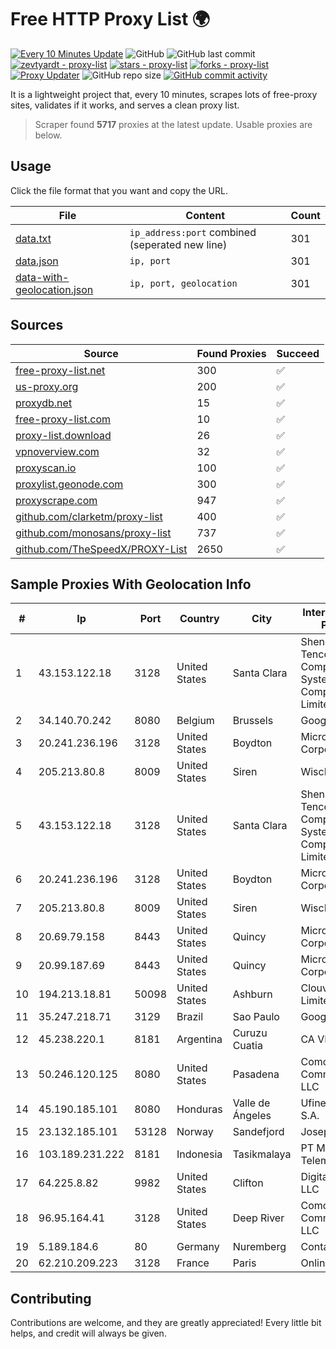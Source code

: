 
# Free HTTP Proxy List 🌍

[![Every 10 Minutes Update](https://github.com/mertguvencli/http-proxy-list/actions/workflows/main.yml/badge.svg?branch=main)](https://github.com/mertguvencli/http-proxy-list/actions/workflows/main.yml)
![GitHub](https://img.shields.io/github/license/mertguvencli/http-proxy-list)
![GitHub last commit](https://img.shields.io/github/last-commit/mertguvencli/http-proxy-list)
[![zevtyardt - proxy-list](https://img.shields.io/static/v1?label=zevtyardt&message=proxy-list&color=blue&logo=github)](https://github.com/zevtyardt/proxy-list "Go to GitHub repo")
[![stars - proxy-list](https://img.shields.io/github/stars/zevtyardt/proxy-list?style=social)](https://github.com/zevtyardt/proxy-list)
[![forks - proxy-list](https://img.shields.io/github/forks/zevtyardt/proxy-list?style=social)](https://github.com/zevtyardt/proxy-list)
[![Proxy Updater](https://github.com/zevtyardt/proxy-list/workflows/Proxy%20Updater/badge.svg)](https://github.com/zevtyardt/proxy-list/actions?query=workflow:"Proxy+Updater")
![GitHub repo size](https://img.shields.io/github/repo-size/zevtyardt/proxy-list)
[![GitHub commit activity](https://img.shields.io/github/commit-activity/m/zevtyardt/proxy-list?logo=commits)](https://github.com/zevtyardt/proxy-list/commits/main)

It is a lightweight project that, every 10 minutes, scrapes lots of free-proxy sites, validates if it works, and serves a clean proxy list.

> Scraper found **5717** proxies at the latest update. Usable proxies are below.

## Usage

Click the file format that you want and copy the URL.

|File|Content|Count|
|----|-------|-----|
|[data.txt](https://raw.githubusercontent.com/mertguvencli/http-proxy-list/main/proxy-list/data.txt)|`ip_address:port` combined (seperated new line)|301|
|[data.json](https://raw.githubusercontent.com/mertguvencli/http-proxy-list/main/proxy-list/data.json)|`ip, port`|301|
|[data-with-geolocation.json](https://raw.githubusercontent.com/mertguvencli/http-proxy-list/main/proxy-list/data-with-geolocation.json)|`ip, port, geolocation`|301|

## Sources

|Source|Found Proxies|Succeed|
|------|-------------|-------|
|[free-proxy-list.net](https://free-proxy-list.net)|300|✅|
|[us-proxy.org](https://www.us-proxy.org)|200|✅|
|[proxydb.net](http://proxydb.net)|15|✅|
|[free-proxy-list.com](https://free-proxy-list.com/?page=&port=&type%5B%5D=http&type%5B%5D=https&up_time=0&search=Search)|10|✅|
|[proxy-list.download](https://www.proxy-list.download/HTTP)|26|✅|
|[vpnoverview.com](https://vpnoverview.com/privacy/anonymous-browsing/free-proxy-servers)|32|✅|
|[proxyscan.io](https://www.proxyscan.io)|100|✅|
|[proxylist.geonode.com](https://proxylist.geonode.com/api/proxy-list?limit=300&page=1&sort_by=lastChecked&sort_type=desc&protocols=http,https)|300|✅|
|[proxyscrape.com](https://api.proxyscrape.com/v2/?request=displayproxies&protocol=http&timeout=10000&country=all&ssl=all&anonymity=all)|947|✅|
|[github.com/clarketm/proxy-list](https://raw.githubusercontent.com/clarketm/proxy-list/master/proxy-list-raw.txt)|400|✅|
|[github.com/monosans/proxy-list](https://raw.githubusercontent.com/monosans/proxy-list/main/proxies/http.txt)|737|✅|
|[github.com/TheSpeedX/PROXY-List](https://raw.githubusercontent.com/TheSpeedX/PROXY-List/master/http.txt)|2650|✅|


## Sample Proxies With Geolocation Info

|#|Ip|Port|Country|City|Internet Service Provider|
|-|--|----|-------|----|-------------------------|
|1|43.153.122.18|3128|United States|Santa Clara|Shenzhen Tencent Computer Systems Company Limited|
|2|34.140.70.242|8080|Belgium|Brussels|Google LLC|
|3|20.241.236.196|3128|United States|Boydton|Microsoft Corporation|
|4|205.213.80.8|8009|United States|Siren|WiscNet|
|5|43.153.122.18|3128|United States|Santa Clara|Shenzhen Tencent Computer Systems Company Limited|
|6|20.241.236.196|3128|United States|Boydton|Microsoft Corporation|
|7|205.213.80.8|8009|United States|Siren|WiscNet|
|8|20.69.79.158|8443|United States|Quincy|Microsoft Corporation|
|9|20.99.187.69|8443|United States|Quincy|Microsoft Corporation|
|10|194.213.18.81|50098|United States|Ashburn|Clouvider Limited|
|11|35.247.218.71|3129|Brazil|Sao Paulo|Google LLC|
|12|45.238.220.1|8181|Argentina|Curuzu Cuatia|CA VI CU SRL|
|13|50.246.120.125|8080|United States|Pasadena|Comcast Cable Communications, LLC|
|14|45.190.185.101|8080|Honduras|Valle de Ángeles|Ufinet Panama S.A.|
|15|23.132.185.101|53128|Norway|Sandefjord|Joseph Farnell|
|16|103.189.231.222|8181|Indonesia|Tasikmalaya|PT Media Access Telematika|
|17|64.225.8.82|9982|United States|Clifton|DigitalOcean, LLC|
|18|96.95.164.41|3128|United States|Deep River|Comcast Cable Communications, LLC|
|19|5.189.184.6|80|Germany|Nuremberg|Contabo GmbH|
|20|62.210.209.223|3128|France|Paris|Online S.A.S.|



## Contributing

Contributions are welcome, and they are greatly appreciated! Every
little bit helps, and credit will always be given.


